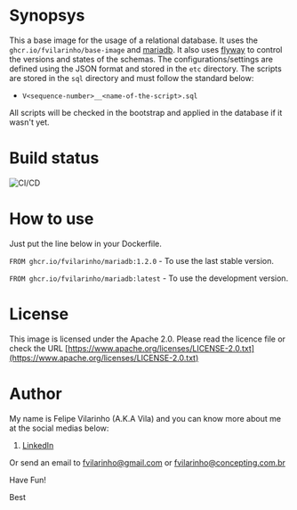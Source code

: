 Synopsys
========

This a base image for the usage of a relational database.
It uses the `ghcr.io/fvilarinho/base-image` and [mariadb](https://mariadb.org/).
It also uses [flyway](https://flywaydb.org) to control the versions and states of the schemas.
The configurations/settings are defined using the JSON format and stored in the `etc` directory.
The scripts are stored in the `sql` directory and must follow the standard below:

- `V<sequence-number>__<name-of-the-script>.sql`

All scripts will be checked in the bootstrap and applied in the database if it wasn't yet.


Build status
============

![CI/CD](https://github.com/fvilarinho/mariadb/workflows/CI/CD/badge.svg)


How to use
==========

Just put the line below in your Dockerfile.

`FROM ghcr.io/fvilarinho/mariadb:1.2.0` - To use the last stable version.

`FROM ghcr.io/fvilarinho/mariadb:latest` - To use the development version.


License
=======

This image is licensed under the Apache 2.0. Please read the licence file or check the URL [https://www.apache.org/licenses/LICENSE-2.0.txt](https://www.apache.org/licenses/LICENSE-2.0.txt)


Author
======

My name is Felipe Vilarinho (A.K.A Vila) and you can know more about me at the social medias below:

1. [LinkedIn](https://br.linkedin.com/in/fvilarinho)

Or send an email to fvilarinho@gmail.com or fvilarinho@concepting.com.br

Have Fun!

Best